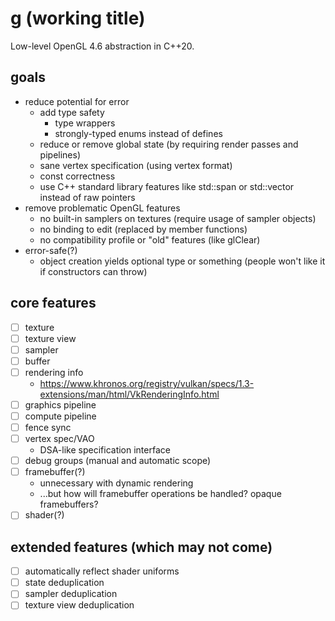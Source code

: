 # g (working title)
Low-level OpenGL 4.6 abstraction in C++20.

## goals
- reduce potential for error
  - add type safety
    - type wrappers
    - strongly-typed enums instead of defines
  - reduce or remove global state (by requiring render passes and pipelines)
  - sane vertex specification (using vertex format)
  - const correctness
  - use C++ standard library features like std::span or std::vector instead of raw pointers
- remove problematic OpenGL features
  - no built-in samplers on textures (require usage of sampler objects)
  - no binding to edit (replaced by member functions)
  - no compatibility profile or "old" features (like glClear)
- error-safe(?)
  - object creation yields optional type or something (people won't like it if constructors can throw)

## core features
- [ ] texture
- [ ] texture view
- [ ] sampler
- [ ] buffer
- [ ] rendering info
  - https://www.khronos.org/registry/vulkan/specs/1.3-extensions/man/html/VkRenderingInfo.html
- [ ] graphics pipeline
- [ ] compute pipeline
- [ ] fence sync
- [ ] vertex spec/VAO
  - DSA-like specification interface
- [ ] debug groups (manual and automatic scope)
- [ ] framebuffer(?)
  - unnecessary with dynamic rendering
  - ...but how will framebuffer operations be handled? opaque framebuffers?
- [ ] shader(?)

## extended features (which may not come)
- [ ] automatically reflect shader uniforms
- [ ] state deduplication
- [ ] sampler deduplication
- [ ] texture view deduplication
